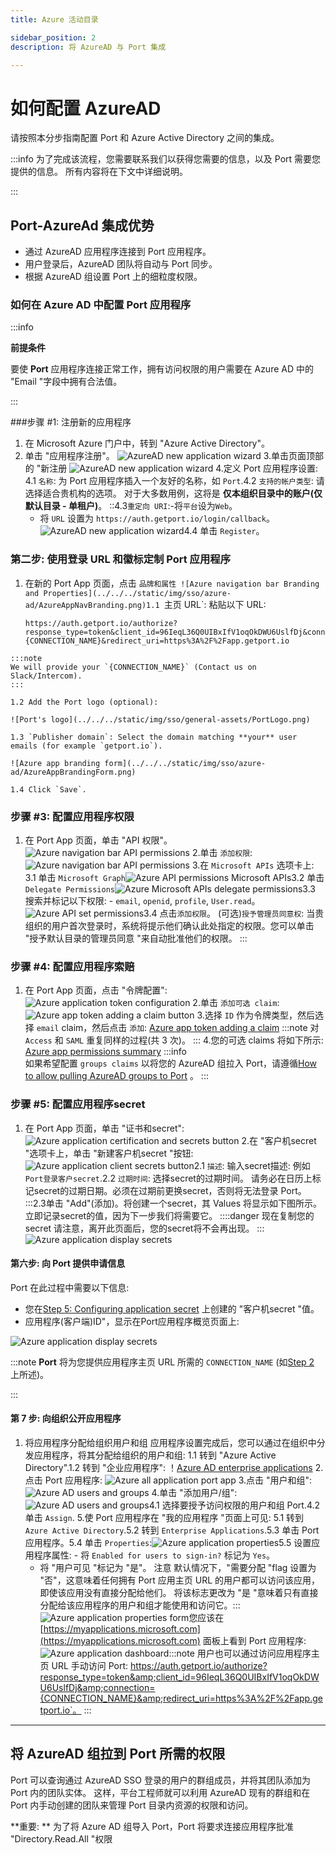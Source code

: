 ```yaml
---
title: Azure 活动目录

sidebar_position: 2
description: 将 AzureAD 与 Port 集成

---
```


# 如何配置 AzureAD

请按照本分步指南配置 Port 和 Azure Active Directory 之间的集成。

:::info 为了完成该流程，您需要联系我们以获得您需要的信息，以及 Port 需要您提供的信息。 所有内容将在下文中详细说明。

:::

## Port-AzureAd 集成优势

* 通过 AzureAD 应用程序连接到 Port 应用程序。
* 用户登录后，AzureAD 团队将自动与 Port 同步。
* 根据 AzureAD 组设置 Port 上的细粒度权限。

### 如何在 Azure AD 中配置 Port 应用程序

:::info 

**前提条件**

要使 **Port** 应用程序连接正常工作，拥有访问权限的用户需要在 Azure AD 中的 "Email "字段中拥有合法值。

:::

###步骤 #1: 注册新的应用程序

1. 在 Microsoft Azure 门户中，转到 "Azure Active Directory"。
2. 单击 "应用程序注册"。
    ![AzureAD new application wizard](../../../static/img/sso/azure-ad/AzureADNavBar.png)
3.单击页面顶部的 "新注册
    ![AzureAD new application wizard](../../../static/img/sso/azure-ad/AzureNewRegistration.png)
4.定义 Port 应用程序设置: 
    4.1 `名称`: 为 Port 应用程序插入一个友好的名称，如 `Port`.4.2 `支持的帐户类型`: 请选择适合贵机构的选项。
    对于大多数用例，这将是 **仅本组织目录中的账户(仅默认目录 - 单租户)**。
    ::4.3`重定向 URI`:-将`平台`设为`Web`。
    - 将 `URL` 设置为 `https://auth.getport.io/login/callback`。
    ![AzureAD new application wizard](../../../static/img/sso/azure-ad/ApplicationRegistrationForm.png)4.4 单击 `Register`。

### 第二步: 使用登录 URL 和徽标定制 Port 应用程序

1. 在新的 Port App 页面，点击 `品牌和属性
    ![Azure navigation bar Branding and Properties](../../../static/img/sso/azure-ad/AzureAppNavBranding.png)1.1 `主页 URL`: 粘贴以下 URL: 


    ```text showLineNumbers
    https://auth.getport.io/authorize?response_type=token&client_id=96IeqL36Q0UIBxIfV1oqOkDWU6UslfDj&connection={CONNECTION_NAME}&redirect_uri=https%3A%2F%2Fapp.getport.io
    ```


```
:::note
We will provide your `{CONNECTION_NAME}` (Contact us on Slack/Intercom).
:::

1.2 Add the Port logo (optional):

![Port's logo](../../../static/img/sso/general-assets/PortLogo.png)

1.3 `Publisher domain`: Select the domain matching **your** user emails (for example `getport.io`).

![Azure app branding form](../../../static/img/sso/azure-ad/AzureAppBrandingForm.png)

1.4 Click `Save`.
```

### 步骤 #3: 配置应用程序权限

1. 在 Port App 页面，单击 "API 权限"。
    ![Azure navigation bar API permissions](../../../static/img/sso/azure-ad/AzureAppNavAPI.png)
2.单击 `添加权限`: 
    ![Azure navigation bar API permissions](../../../static/img/sso/azure-ad/AzureAppAPIPermissions.png)
3.在 `Microsoft APIs` 选项卡上: 
    3.1 单击 `Microsoft Graph`![Azure API permissions Microsoft APIs](../../../static/img/sso/azure-ad/AzureAppMicrosoftGraph.png)3.2 单击 `Delegate Permissions`![Azure Microsoft APIs delegate permissions](../../../static/img/sso/azure-ad/AzureAppAPIdelegatePermissions.png)3.3 搜索并标记以下权限: - `email`, `openid`, `profile`, `User.read`。
    ![Azure API set permissions](../../../static/img/sso/azure-ad/AzureAppAPIPermissionsSettings.png)3.4 点击`添加权限`。
    (可选)`授予管理员同意权`: 当贵组织的用户首次登录时，系统将提示他们确认此处指定的权限。您可以单击 "授予默认目录的管理员同意 "来自动批准他们的权限。
    :::

### 步骤 #4: 配置应用程序索赔

1. 在 Port App 页面，点击 "令牌配置": 
    ![Azure application token configuration](../../../static/img/sso/azure-ad/AzureAppTokenConfigurationTab.png)
2.单击 `添加可选 claim`: 
    ![Azure app token adding a claim button](../../../static/img/sso/azure-ad/AzureAppAddToken.png)
3.选择 `ID` 作为令牌类型，然后选择 `email` claim，然后点击 `添加`: 
    [Azure app token adding a claim](../../../static/img/sso/azure-ad/AzureAppAddingClaims.png) :::note
    对 `Access` 和 `SAML` 重复同样的过程(共 3 次)。
    :::
4.您的可选 claims 将如下所示: 
    [Azure app permissions summary](../../../static/img/sso/azure-ad/AzureAppPermissionsFinal.png) :::info  
    如果希望配置 `groups claims` 以将您的 AzureAD 组拉入 Port，请遵循[How to allow pulling AzureAD groups to Port](#how-to-allow-pulling-azuread-groups-to-port) 。
    :::

### 步骤 #5: 配置应用程序secret

1. 在 Port App 页面，单击 "证书和secret": 
    ![Azure application certification and secrets button](../../../static/img/sso/azure-ad/AzureAppCertificationsSecretsNav.png)
2.在 "客户机secret "选项卡上，单击 "新建客户机secret "按钮: 
    ![Azure application client secrets button](../../../static/img/sso/azure-ad/AzureAppClientSecrets.png)2.1 `描述`: 输入secret描述: 例如`Port登录客户secret`.2.2 `过期时间`: 选择secret的过期时间。
    请务必在日历上标记secret的过期日期。必须在过期前更换secret，否则将无法登录 Port。
    :::2.3单击 "Add"(添加)。将创建一个secret，其 Values 将显示如下图所示。立即记录secret的值，因为下一步我们将需要它。 ::::danger 现在复制您的secret
    请注意，离开此页面后，您的secret将不会再出现。
    :::![Azure application display secrets](../../../static/img/sso/azure-ad/AzureAppSecret.png)

#### 第六步: 向 Port 提供申请信息

Port 在此过程中需要以下信息: 

* 您在[Step 5: Configuring application secret](#step-5-configuring-application-secret) 上创建的 "客户机secret "值。
* 应用程序(客户端)ID"，显示在Port应用程序概览页面上: 

![Azure application display secrets](../../../static/img/sso/azure-ad/AzureAppDetailsSection.png)

:::note 
**Port** 将为您提供应用程序主页 URL 所需的 `CONNECTION_NAME` (如[Step 2](#step-2-customize-your-port-app-with-login-url-and-logo) 上所述)。

:::

#### 第 7 步: 向组织公开应用程序

1. 将应用程序分配给组织用户和组
    应用程序设置完成后，您可以通过在组织中分发应用程序，将其分配给组织的用户和组: 1.1 转到 "Azure Active Directory".1.2 转到 "企业应用程序": ！[Azure AD enterprise applications](../../../static/img/sso/azure-ad/AzureAppEnterpriseNav.png)
2.点击 Port 应用程序: 
    ![Azure all application port app](../../../static/img/sso/azure-ad/AzurePortApp.png)
3.点击 "用户和组": 
    ![Azure AD users and groups](../../../static/img/sso/azure-ad/AzureAppUserGroupsNav.png)
4.单击 "添加用户/组": 
    ![Azure AD users and groups](../../../static/img/sso/azure-ad/AzureAddUserGroupButton.png)4.1 选择要授予访问权限的用户和组 Port.4.2 单击 `Assign`.
5.使 Port 应用程序在 "我的应用程序 "页面上可见: 
    5.1 转到 `Azure Active Directory`.5.2 转到 `Enterprise Applications`.5.3 单击 Port 应用程序。5.4 单击 `Properties`:![Azure application properties](../../../static/img/sso/azure-ad/AzureAppProperties.png)5.5 设置应用程序属性: - 将 `Enabled for users to sign-in?` 标记为 `Yes`。
    - 将 "用户可见 "标记为 "是"。
    注意
    默认情况下，"需要分配 "flag 设置为 "否"，这意味着任何拥有 Port 应用主页 URL 的用户都可以访问该应用，即使该应用没有直接分配给他们。
    将该标志更改为 "是 "意味着只有直接分配给该应用程序的用户和组才能使用和访问它。:::![Azure application properties form](../../../static/img/sso/azure-ad/AzureAppPropertiesValues.png)您应该在[https://myapplications.microsoft.com](https://myapplications.microsoft.com) 面板上看到 Port 应用程序:![Azure application dashboard](../../../static/img/sso/azure-ad/AzureDashboardWithPort.png):::note
    用户也可以通过访问应用程序主页 URL 手动访问 Port: https://auth.getport.io/authorize?response_type=token&amp;client_id=96IeqL36Q0UIBxIfV1oqOkDWU6UslfDj&amp;connection={CONNECTION_NAME}&amp;redirect_uri=https%3A%2F%2Fapp.getport.io`。
    :::

---

## 将 AzureAD 组拉到 Port 所需的权限

Port 可以查询通过 AzureAD SSO 登录的用户的群组成员，并将其团队添加为 Port 内的团队实体。 这样，平台工程师就可以利用 AzureAD 现有的群组和在 Port 内手动创建的团队来管理 Port 目录内资源的权限和访问。

**重要: ** 为了将 Azure AD 组导入 Port，Port 将要求连接应用程序批准 "Directory.Read.All "权限